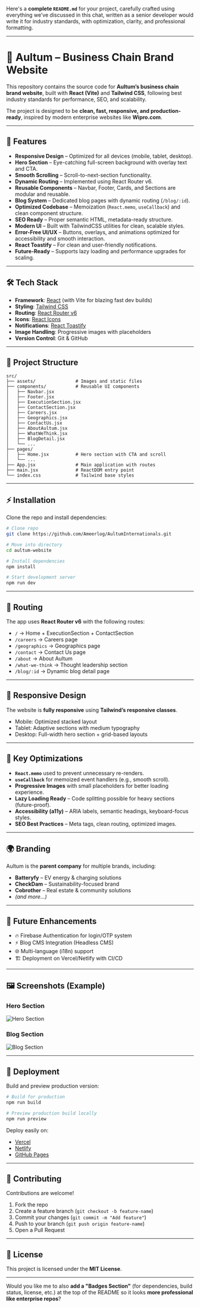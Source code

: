 Here's a **complete `README.md`** for your project, carefully crafted using everything we’ve discussed in this chat, written as a senior developer would write it for industry standards, with optimization, clarity, and professional formatting.

---

# 🚀 Aultum – Business Chain Brand Website

This repository contains the source code for **Aultum’s business chain brand website**, built with **React (Vite)** and **Tailwind CSS**, following best industry standards for performance, SEO, and scalability.

The project is designed to be **clean, fast, responsive, and production-ready**, inspired by modern enterprise websites like **Wipro.com**.

---

## 🌟 Features

- **Responsive Design** – Optimized for all devices (mobile, tablet, desktop).
- **Hero Section** – Eye-catching full-screen background with overlay text and CTA.
- **Smooth Scrolling** – Scroll-to-next-section functionality.
- **Dynamic Routing** – Implemented using React Router v6.
- **Reusable Components** – Navbar, Footer, Cards, and Sections are modular and reusable.
- **Blog System** – Dedicated blog pages with dynamic routing (`/blog/:id`).
- **Optimized Codebase** – Memoization (`React.memo`, `useCallback`) and clean component structure.
- **SEO Ready** – Proper semantic HTML, metadata-ready structure.
- **Modern UI** – Built with TailwindCSS utilities for clean, scalable styles.
- **Error-Free UI/UX** – Buttons, overlays, and animations optimized for accessibility and smooth interaction.
- **React Toastify** – For clean and user-friendly notifications.
- **Future-Ready** – Supports lazy loading and performance upgrades for scaling.

---

## 🛠️ Tech Stack

- **Framework**: [React](https://react.dev/) (with Vite for blazing fast dev builds)
- **Styling**: [Tailwind CSS](https://tailwindcss.com/)
- **Routing**: [React Router v6](https://reactrouter.com/)
- **Icons**: [React Icons](https://react-icons.github.io/react-icons/)
- **Notifications**: [React Toastify](https://fkhadra.github.io/react-toastify/)
- **Image Handling**: Progressive images with placeholders
- **Version Control**: Git & GitHub

---

## 📂 Project Structure

```
src/
├── assets/               # Images and static files
├── components/           # Reusable UI components
│   ├── Navbar.jsx
│   ├── Footer.jsx
│   ├── ExecutionSection.jsx
│   ├── ContactSection.jsx
│   ├── Careers.jsx
│   ├── Geographics.jsx
│   ├── ContactUs.jsx
│   ├── AboutAultum.jsx
│   ├── WhatWeThink.jsx
│   ├── BlogDetail.jsx
│   └── ...
├── pages/
│   ├── Home.jsx          # Hero section with CTA and scroll
│   └── ...
├── App.jsx               # Main application with routes
├── main.jsx              # ReactDOM entry point
└── index.css             # Tailwind base styles
```

---

## ⚡ Installation

Clone the repo and install dependencies:

```bash
# Clone repo
git clone https://github.com/Ameerlog/AultumInternationals.git

# Move into directory
cd aultum-website

# Install dependencies
npm install

# Start development server
npm run dev
```

---

## 🚏 Routing

The app uses **React Router v6** with the following routes:

- `/` → Home + ExecutionSection + ContactSection
- `/careers` → Careers page
- `/geographics` → Geographics page
- `/contact` → Contact Us page
- `/about` → About Aultum
- `/what-we-think` → Thought leadership section
- `/blog/:id` → Dynamic blog detail page

---

## 📱 Responsive Design

The website is **fully responsive** using **Tailwind’s responsive classes**.

- Mobile: Optimized stacked layout
- Tablet: Adaptive sections with medium typography
- Desktop: Full-width hero section + grid-based layouts

---

## 🔑 Key Optimizations

- **`React.memo`** used to prevent unnecessary re-renders.
- **`useCallback`** for memoized event handlers (e.g., smooth scroll).
- **Progressive Images** with small placeholders for better loading experience.
- **Lazy Loading Ready** – Code splitting possible for heavy sections (future-proof).
- **Accessibility (a11y)** – ARIA labels, semantic headings, keyboard-focus styles.
- **SEO Best Practices** – Meta tags, clean routing, optimized images.

---

## 🌍 Branding

Aultum is the **parent company** for multiple brands, including:

- **Batteryfy** – EV energy & charging solutions
- **CheckDam** – Sustainability-focused brand
- **Cobrother** – Real estate & community solutions
- _(and more...)_

---

## 🧩 Future Enhancements

- 🔥 Firebase Authentication for login/OTP system
- ⚡ Blog CMS Integration (Headless CMS)
- 🌐 Multi-language (i18n) support
- 🏗️ Deployment on Vercel/Netlify with CI/CD

---

## 🖼️ Screenshots (Example)

### Hero Section

![Hero Section](./screenshots/hero.png)

### Blog Section

![Blog Section](./screenshots/blog.png)

---

## 🚀 Deployment

Build and preview production version:

```bash
# Build for production
npm run build

# Preview production build locally
npm run preview
```

Deploy easily on:

- [Vercel](https://vercel.com/)
- [Netlify](https://www.netlify.com/)
- [GitHub Pages](https://pages.github.com/)

---

## 🤝 Contributing

Contributions are welcome!

1. Fork the repo
2. Create a feature branch (`git checkout -b feature-name`)
3. Commit your changes (`git commit -m "Add feature"`)
4. Push to your branch (`git push origin feature-name`)
5. Open a Pull Request

---

## 📜 License

This project is licensed under the **MIT License**.

---

Would you like me to also **add a "Badges Section"** (for dependencies, build status, license, etc.) at the top of the README so it looks **more professional like enterprise repos**?
